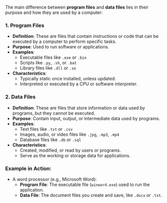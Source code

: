 The main difference between **program files** and **data files** lies in their purpose and how they are used by a computer:

### 1. **Program Files**
- **Definition**: These are files that contain instructions or code that can be executed by a computer to perform specific tasks.
- **Purpose**: Used to run software or applications.
- **Examples**: 
  - Executable files like `.exe` or `.bin`
  - Scripts like `.py`, `.sh`, or `.bat`
  - Library files like `.dll` or `.so`
- **Characteristics**:
  - Typically static once installed, unless updated.
  - Interpreted or executed by a CPU or software interpreter.

### 2. **Data Files**
- **Definition**: These are files that store information or data used by programs, but they cannot be executed.
- **Purpose**: Contain input, output, or intermediate data used by programs.
- **Examples**:
  - Text files like `.txt` or `.csv`
  - Images, audio, or video files like `.jpg`, `.mp3`, `.mp4`
  - Database files like `.db` or `.sql`
- **Characteristics**:
  - Created, modified, or read by users or programs.
  - Serve as the working or storage data for applications.

### Example in Action:
- A word processor (e.g., Microsoft Word):
  - **Program File**: The executable file (`winword.exe`) used to run the application.
  - **Data File**: The document files you create and save, like `.docx` or `.txt`.